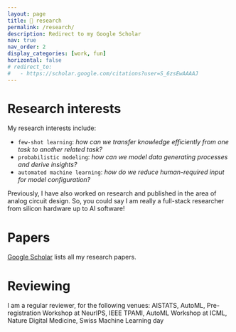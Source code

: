 ```yaml
---
layout: page
title: 🔬 research
permalink: /research/
description: Redirect to my Google Scholar
nav: true
nav_order: 2
display_categories: [work, fun]
horizontal: false
# redirect_to:
#   - https://scholar.google.com/citations?user=S_6zsEwAAAAJ
---
```

# Research interests
My research interests include:
- `few-shot learning`: *how can we transfer knowledge efficiently from one task to another related task?*
- `probabilistic modeling`: *how can we model data generating processes and derive insights?*
- `automated machine learning`: *how do we reduce human-required input for model configuration?*

Previously, I have also worked on research and published in the area of analog circuit design. So, you could say I am really a full-stack researcher from silicon hardware up to AI software!

# Papers
<a href="https://scholar.google.com/citations?user={{ site.scholar_userid }}" title="Google Scholar"><i class="ai ai-google-scholar"></i> Google Scholar</a> lists all my research papers.

# Reviewing
I am a regular reviewer, for the following venues:
AISTATS, AutoML, Pre-registration Workshop at NeurIPS, IEEE TPAMI, AutoML Workshop at ICML, Nature Digital Medicine, Swiss Machine Learning day